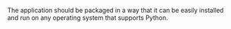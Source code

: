 The application should be packaged in a way that it can be easily installed and run on any operating system that supports Python.